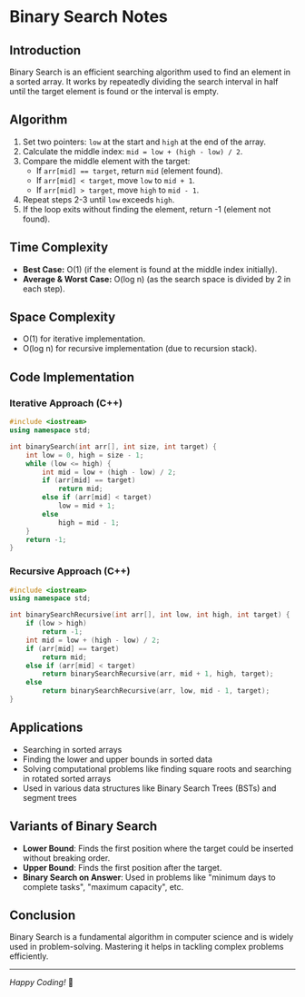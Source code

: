 # Binary Search Notes

## Introduction
Binary Search is an efficient searching algorithm used to find an element in a sorted array. It works by repeatedly dividing the search interval in half until the target element is found or the interval is empty.

## Algorithm
1. Set two pointers: `low` at the start and `high` at the end of the array.
2. Calculate the middle index: `mid = low + (high - low) / 2`.
3. Compare the middle element with the target:
   - If `arr[mid] == target`, return `mid` (element found).
   - If `arr[mid] < target`, move `low` to `mid + 1`.
   - If `arr[mid] > target`, move `high` to `mid - 1`.
4. Repeat steps 2-3 until `low` exceeds `high`.
5. If the loop exits without finding the element, return -1 (element not found).

## Time Complexity
- **Best Case:** O(1) (if the element is found at the middle index initially).
- **Average & Worst Case:** O(log n) (as the search space is divided by 2 in each step).

## Space Complexity
- O(1) for iterative implementation.
- O(log n) for recursive implementation (due to recursion stack).

## Code Implementation
### Iterative Approach (C++)
```cpp
#include <iostream>
using namespace std;

int binarySearch(int arr[], int size, int target) {
    int low = 0, high = size - 1;
    while (low <= high) {
        int mid = low + (high - low) / 2;
        if (arr[mid] == target)
            return mid;
        else if (arr[mid] < target)
            low = mid + 1;
        else
            high = mid - 1;
    }
    return -1;
}
```

### Recursive Approach (C++)
```cpp
#include <iostream>
using namespace std;

int binarySearchRecursive(int arr[], int low, int high, int target) {
    if (low > high)
        return -1;
    int mid = low + (high - low) / 2;
    if (arr[mid] == target)
        return mid;
    else if (arr[mid] < target)
        return binarySearchRecursive(arr, mid + 1, high, target);
    else
        return binarySearchRecursive(arr, low, mid - 1, target);
}
```

## Applications
- Searching in sorted arrays
- Finding the lower and upper bounds in sorted data
- Solving computational problems like finding square roots and searching in rotated sorted arrays
- Used in various data structures like Binary Search Trees (BSTs) and segment trees

## Variants of Binary Search
- **Lower Bound**: Finds the first position where the target could be inserted without breaking order.
- **Upper Bound**: Finds the first position after the target.
- **Binary Search on Answer**: Used in problems like "minimum days to complete tasks", "maximum capacity", etc.

## Conclusion
Binary Search is a fundamental algorithm in computer science and is widely used in problem-solving. Mastering it helps in tackling complex problems efficiently.

---

*Happy Coding!* 🚀

